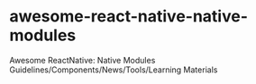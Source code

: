 # awesome-react-native-native-modules
Awesome ReactNative: Native Modules Guidelines/Components/News/Tools/Learning Materials
